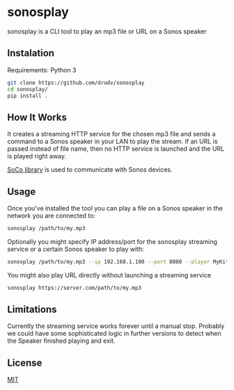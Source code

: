 sonosplay
=========

sonosplay is a CLI tool to play an mp3 file or URL on a Sonos speaker

## Instalation

Requirements: Python 3

```bash
git clone https://github.com/drudv/sonosplay
cd sonosplay/
pip install .
```

## How It Works

It creates a streaming HTTP service for the chosen mp3 file and sends a command to a Sonos speaker in your LAN to play the stream. If an URL is passed instead of file name, then no HTTP service is launched and the URL is played right away.

[SoCo library](https://github.com/SoCo/SoCo) is used to communicate with Sonos devices.

## Usage

Once you've installed the tool you can play a file on a Sonos speaker in the network you are connected to:

```bash
sonosplay /path/to/my.mp3
```

Optionally you might specify IP address/port for the sonosplay streaming service or a certain Sonos speaker to play with:

```bash
sonosplay /path/to/my.mp3 --ip 192.168.1.100 --port 8080 --player MyKitchenSpeaker
```

You might also play URL directly without launching a streaming service

```bash
sonosplay https://server.com/path/to/my.mp3
```

## Limitations

Currently the streaming service works forever until a manual stop. Probably we could have some sophisticated logic in further versions to detect when the Speaker finished playing and exit.

## License

[MIT](./LICENSE)
